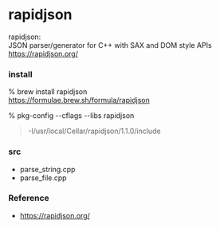 rapidjson
===============

rapidjson:  <br/>
JSON parser/generator for C++ with SAX and DOM style APIs  <br/>
https://rapidjson.org/ <br/>


###  install 
% brew install rapidjson <br/>
https://formulae.brew.sh/formula/rapidjson <br/>

% pkg-config --cflags --libs rapidjson <br/>
> -I/usr/local/Cellar/rapidjson/1.1.0/include <br/>


### src
- parse_string.cpp <br/>
- parse_file.cpp <br/>


### Reference
- https://rapidjson.org/

